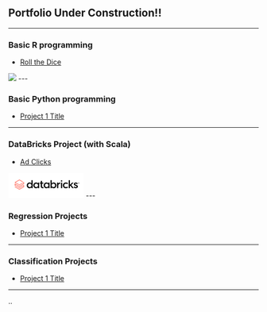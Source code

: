 ## Portfolio **Under Construction!!**

---

### Basic R programming
- [Roll the Dice](https://github.com/alissitz-mcdaniel/Roll-the-Dice)
<img src="images/....."/>
---

### Basic Python programming

- [Project 1 Title](http://example.com/)

---

### DataBricks Project (with Scala)
- [Ad Clicks](https://github.com/alissitz-mcdaniel/Databricks-ad-clicks-Project)
<img src="images/databricks logo.png?raw=true"/>
---

### Regression Projects

- [Project 1 Title](http://example.com/)

---

### Classification Projects

- [Project 1 Title](http://example.com/)

---
..

